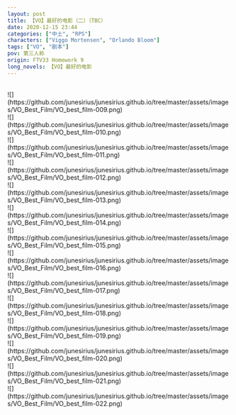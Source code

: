 ```yaml
---
layout: post
title: 【VO】最好的电影（二）（TBC）
date: 2020-12-15 23:44
categories: ["中土", "RPS"]
characters: ["Viggo Mortensen", "Orlando Bloom"]
tags: ["VO", "剧本"]
pov: 第三人称
origin: FTV33 Homework 9
long_novels: 【VO】最好的电影
---
```


<br>
![](https://github.com/junesirius/junesirius.github.io/tree/master/assets/images/VO_Best_Film/VO_best_film-009.png)
<br>
![](https://github.com/junesirius/junesirius.github.io/tree/master/assets/images/VO_Best_Film/VO_best_film-010.png)
<br>
![](https://github.com/junesirius/junesirius.github.io/tree/master/assets/images/VO_Best_Film/VO_best_film-011.png)
<br>
![](https://github.com/junesirius/junesirius.github.io/tree/master/assets/images/VO_Best_Film/VO_best_film-012.png)
<br>
![](https://github.com/junesirius/junesirius.github.io/tree/master/assets/images/VO_Best_Film/VO_best_film-013.png)
<br>
![](https://github.com/junesirius/junesirius.github.io/tree/master/assets/images/VO_Best_Film/VO_best_film-014.png)
<br>
![](https://github.com/junesirius/junesirius.github.io/tree/master/assets/images/VO_Best_Film/VO_best_film-015.png)
<br>
![](https://github.com/junesirius/junesirius.github.io/tree/master/assets/images/VO_Best_Film/VO_best_film-016.png)
<br>
![](https://github.com/junesirius/junesirius.github.io/tree/master/assets/images/VO_Best_Film/VO_best_film-017.png)
<br>
![](https://github.com/junesirius/junesirius.github.io/tree/master/assets/images/VO_Best_Film/VO_best_film-018.png)
<br>
![](https://github.com/junesirius/junesirius.github.io/tree/master/assets/images/VO_Best_Film/VO_best_film-019.png)
<br>
![](https://github.com/junesirius/junesirius.github.io/tree/master/assets/images/VO_Best_Film/VO_best_film-020.png)
<br>
![](https://github.com/junesirius/junesirius.github.io/tree/master/assets/images/VO_Best_Film/VO_best_film-021.png)
<br>
![](https://github.com/junesirius/junesirius.github.io/tree/master/assets/images/VO_Best_Film/VO_best_film-022.png)
